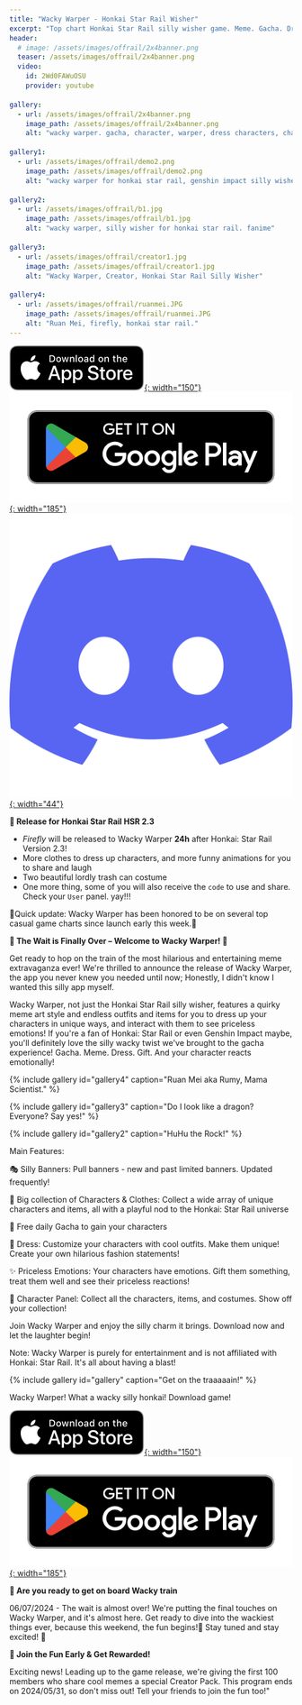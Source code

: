 ```yaml
---
title: "Wacky Warper - Honkai Star Rail Wisher"
excerpt: "Top chart Honkai Star Rail silly wisher game. Meme. Gacha. Dress. Gift. Emotions."
header:
  # image: /assets/images/offrail/2x4banner.png
  teaser: /assets/images/offrail/2x4banner.png
  video:
    id: 2Wd0FAWuOSU
    provider: youtube

gallery:
  - url: /assets/images/offrail/2x4banner.png
    image_path: /assets/images/offrail/2x4banner.png
    alt: "wacky warper. gacha, character, warper, dress characters, chats, emotion. Top charts in casual game."

gallery1:
  - url: /assets/images/offrail/demo2.png
    image_path: /assets/images/offrail/demo2.png
    alt: "wacky warper for honkai star rail, genshin impact silly wisher. anime."

gallery2:
  - url: /assets/images/offrail/b1.jpg
    image_path: /assets/images/offrail/b1.jpg
    alt: "wacky warper, silly wisher for honkai star rail. fanime"

gallery3:
  - url: /assets/images/offrail/creator1.jpg
    image_path: /assets/images/offrail/creator1.jpg
    alt: "Wacky Warper, Creator, Honkai Star Rail Silly Wisher"

gallery4:
  - url: /assets/images/offrail/ruanmei.JPG
    image_path: /assets/images/offrail/ruanmei.JPG
    alt: "Ruan Mei, firefly, honkai star rail."
---
```


[![AppStore](/assets/images/appstore-badge-black.svg){: width="150"}](https://apps.apple.com/us/app/wacky-warper/id6502666713) 
[![PlayStore](/assets/images/google-play-badge.png){: width="185"}](https://play.google.com/store/apps/details?id=com.hippopenny.offrail)
[![Discord](/assets/images/discord.svg){: width="44"}](https://discord.gg/SShz2reFyN)


**🚀 Release for Honkai Star Rail HSR 2.3**

- *Firefly* will be released to Wacky Warper **24h** after Honkai: Star Rail Version 2.3!
- More clothes to dress up characters, and more funny animations for you to share and laugh
- Two beautiful lordly trash can costume
- One more thing, some of you will also receive the `code` to use and share. Check your `User` panel. yay!!!  

🌟Quick update: Wacky Warper has been honored to be on several top casual game charts since launch early this week.🌟


**🎉 The Wait is Finally Over – Welcome to Wacky Warper! 🎉**

Get ready to hop on the train of the most hilarious and entertaining meme extravaganza ever! We're thrilled to announce the release of Wacky Warper, the app you never knew you needed until now; Honestly, I didn't know I wanted this silly app myself.  

Wacky Warper, not just the Honkai Star Rail silly wisher, features a quirky meme art style and endless outfits and items for you to dress up your characters in unique ways, and interact with them to see priceless emotions! If you're a fan of Honkai: Star Rail or even Genshin Impact maybe, you'll definitely love the silly wacky twist we've brought to the gacha experience! Gacha. Meme. Dress. Gift. And your character reacts emotionally!

{% include gallery id="gallery4" caption="Ruan Mei aka Rumy, Mama Scientist." %}

{% include gallery id="gallery3" caption="Do I look like a dragon? Everyone? Say yes!" %}

{% include gallery id="gallery2" caption="HuHu the Rock!" %}

Main Features:

🎭 Silly Banners: Pull banners - new and past limited banners. Updated frequently!

🎎 Big collection of Characters & Clothes: Collect a wide array of unique characters and items, all with a playful nod to the Honkai: Star Rail universe

🎁 Free daily Gacha to gain your characters 

👒 Dress: Customize your characters with cool outfits. Make them unique! Create your own hilarious fashion statements!

✨ Priceless Emotions: Your characters have emotions. Gift them something, treat them well and see their priceless reactions!

👀 Character Panel: Collect all the characters, items, and costumes. Show off your collection!


Join Wacky Warper and enjoy the silly charm it brings. Download now and let the laughter begin!

Note: Wacky Warper is purely for entertainment and is not affiliated with Honkai: Star Rail. It's all about having a blast!

{% include gallery id="gallery" caption="Get on the traaaaain!" %}

Wacky Warper! What a wacky silly honkai! Download game!

[![AppStore](/assets/images/appstore-badge-black.svg){: width="150"}](https://apps.apple.com/us/app/wacky-warper/id6502666713) 
[![PlayStore](/assets/images/google-play-badge.png){: width="185"}](https://play.google.com/store/apps/details?id=com.hippopenny.offrail)



**🚀 Are you ready to get on board Wacky train**

06/07/2024 - The wait is almost over! We're putting the final touches on Wacky Warper, and it's almost here. Get ready to dive into the wackiest things ever, because this weekend, the fun begins!🤞 Stay tuned and stay excited! 🌟


**🏃 Join the Fun Early & Get Rewarded!**

Exciting news! Leading up to the game release, we're giving the first 100 members who share cool memes a special Creator Pack. This program ends on 2024/05/31, so don't miss out! Tell your friends to join the fun too!"